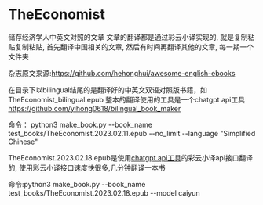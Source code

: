 # TheEconomist
储存经济学人中英文对照的文章
文章的翻译都是通过彩云小译实现的, 就是复制粘贴复制粘贴,
首先翻译中国相关的文章, 然后有时间再翻译其他的文章, 每一期一个文件夹

杂志原文来源:https://github.com/hehonghui/awesome-english-ebooks 

在目录下以bilingual结尾的是翻译好的中英文双语对照版书籍，如TheEconomist_bilingual.epub
整本的翻译使用的工具是一个chatgpt api工具 https://github.com/yihong0618/bilingual_book_maker

命令： python3 make_book.py --book_name test_books/TheEconomist.2023.02.11.epub  --no_limit --language "Simplified Chinese"

TheEconomist.2023.02.18.epub是使用[chatgpt api工具](https://github.com/yihong0618/bilingual_book_maker)的彩云小译api接口翻译的, 使用彩云小译接口速度快很多,几分钟翻译一本书

命令:python3 make_book.py --book_name test_books/TheEconomist.2023.02.18.epub  --model caiyun

